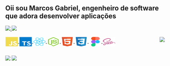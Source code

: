## Oii sou Marcos Gabriel, engenheiro de software que adora desenvolver aplicações

<div>
  <a href="https://github.com/Marc0sGabriel">
    <img height="180em" src="https://github-readme-stats.vercel.app/api?username=Marc0sGabriel&show_icons=true&theme=radical&include_all_commits=true&count_private=true&rank_icon=github" />
    <img height="180em" src="https://github-readme-stats.vercel.app/api/top-langs/?username=Marc0sGabriel&theme=radical&layout=compact&langs_count=16" />
</div>

<div style="display: inline_block"><br>
  <img align="center" alt="Marcos-Js" height="30" width="40" src="https://raw.githubusercontent.com/devicons/devicon/master/icons/javascript/javascript-plain.svg">
  <img align="center" alt="Marcos-Ts" height="30" width="40" src="https://raw.githubusercontent.com/devicons/devicon/master/icons/typescript/typescript-plain.svg">
  <img align="center" alt="Marcos-React" height="30" width="40" src="https://raw.githubusercontent.com/devicons/devicon/master/icons/react/react-original.svg">
  <img align="center" alt="Marcos-Nodejs" height="30" width="40" src="https://raw.githubusercontent.com/devicons/devicon/master/icons/nodejs/nodejs-original.svg">
  <img align="center" alt="Marcos-HTML" height="30" width="40" src="https://raw.githubusercontent.com/devicons/devicon/master/icons/html5/html5-original.svg">
  <img align="center" alt="Marcos-CSS" height="30" width="40" src="https://raw.githubusercontent.com/devicons/devicon/master/icons/css3/css3-original.svg">
  <img align="center" alt="Marcos-Figma" height="30" width="40" src="https://raw.githubusercontent.com/devicons/devicon/master/icons/figma/figma-original.svg">
  <img align="center" alt="Marcos-Sass" height="30" width="40" src="https://raw.githubusercontent.com/devicons/devicon/master/icons/sass/sass-original.svg">
  <img align="right" height="350em" src="https://66.media.tumblr.com/43ff1ae84968ffd84606207e9995a78e/tumblr_py4mvbGe6h1tgo74ho1_1280.gif">
</div>


  ## 
  
<div> 
  <a href="https://instagram.com/marcos.codes" target="_blank"><img src="https://img.shields.io/badge/-Instagram-%23E4405F?style=for-the-badge&logo=instagram&logoColor=white" target="_blank"></a>
  <a href = "mailto:marcosgdeveloper@gmail.com"><img src="https://img.shields.io/badge/-Gmail-%23333?style=for-the-badge&logo=gmail&logoColor=white" target="_blank"></a>
</div>
